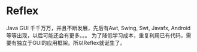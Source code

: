 ﻿# Reflex
Java GUI 千千万万，并且不断发展，先后有Awt, Swing, Swt, Javafx, Android等等出现，以后可能还会有更多。。。
为了降低学习成本，重复利用已有代码，需要有独立于GUI的应用框架。所以Reflex就诞生了。





